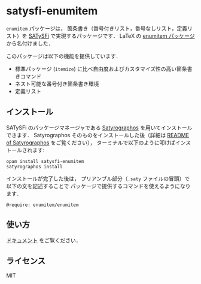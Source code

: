 # satysfi-enumitem

`enumitem` パッケージは，
箇条書き（番号付きリスト，番号なしリスト，定義リスト）を
[SATySFi](https://github.com/gfngfn/SATySFi) で実現するパッケージです．
LaTeX の [enumitem パッケージ](https://www.ctan.org/pkg/enumitem) から名付けました．

このパッケージは以下の機能を提供しています．

- 標準パッケージ (`itemize`) に比べ自由度およびカスタマイズ性の高い箇条書きコマンド
- ネスト可能な番号付き箇条書き環境
- 定義リスト

## インストール

SATySFi のパッケージマネージャである
[Satyrographos](https://github.com/na4zagin3/satyrographos)
を用いてインストールできます．
Satyrographos そのものをインストールした後（詳細は
[README of Satyrographos](https://github.com/na4zagin3/satyrographos/blob/master/README.md)
をご覧ください），
ターミナルで以下のように叩けばインストールされます:

```
opam install satysfi-enumitem
satyrographos install
```

インストールが完了した後は，
プリアンブル部分（`.saty` ファイルの冒頭）で以下の文を記述することで
パッケージで提供するコマンドを使えるようになります．

```
@require: enumitem/enumitem
```

## 使い方

[ドキュメント](doc/enumitem.pdf) をご覧ください．


## ライセンス

MIT
